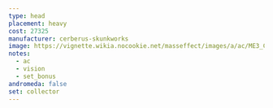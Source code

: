 ```yaml
---
type: head
placement: heavy
cost: 27325
manufacturer: cerberus-skunkworks
image: https://vignette.wikia.nocookie.net/masseffect/images/a/ac/ME3_Collector_Armor.png/revision/latest/scale-to-width-down/350?cb=20120314183021
notes:
  - ac
  - vision
  - set_bonus
andromeda: false
set: collector
---
```


